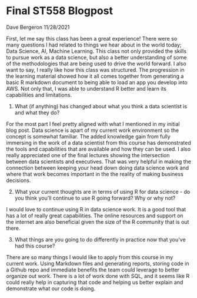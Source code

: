 Final ST558 Blogpost
================
Dave Bergeron
11/28/2021

First, let me say this class has been a great experience! There were so
many questions I had related to things we hear about in the world today;
Data Science, AI, Machine Learning. This class not only provided the
skills to pursue work as a data science, but also a better understanding
of some of the methodologies that are being used to drive the world
forward. I also want to say, I really like how this class was
structured. The progression in the learning material showed how it all
comes together from generating a basic R markdown document to being able
to load an app you develop into AWS. Not only that, I was able to
understand R better and learn its capabilities and limitations.

1.  What (if anything) has changed about what you think a data scientist
    is and what they do?

For the most part I feel pretty aligned with what I mentioned in my
initial blog post. Data science is apart of my current work environment
so the concept is somewhat familiar. The added knowledge gain from fully
immersing in the work of a data scientist from this course has
demonstrated the tools and capabilities that are available and how they
can be used. I also really appreciated one of the final lectures showing
the intersection between data scientists and executives. That was very
helpful in making the connection between keeping your head down doing
data science work and where that work becomes important in the the
reality of making business decisions.

2.  What your current thoughts are in terms of using R for data
    science - do you think you’ll continue to use R going forward? Why
    or why not?

I would love to continue using R in data science work. It is a good tool
that has a lot of really great capabilities. The online resources and
support on the internet are also beneficial given the size of the R
community that is out there.

3.  What things are you going to do differently in practice now that
    you’ve had this course?

There are so many things I would like to apply from this course in my
current work. Using Markdown files and generating reports, storing code
in a Github repo and immediate benefits the team could leverage to
better organize out work. There is a lot of work done with SQL, and it
seems like R could really help in capturing that code and helping us
better explain and demonstrate what our code is doing.
